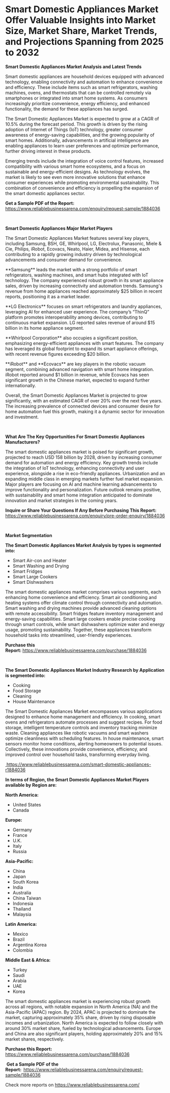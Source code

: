 <p><h1>Smart Domestic Appliances Market Offer Valuable Insights into Market Size, Market Share, Market Trends, and Projections Spanning from 2025 to 2032</h1></p><p><strong>Smart Domestic Appliances Market Analysis and Latest Trends</strong></p>
<p><p>Smart domestic appliances are household devices equipped with advanced technology, enabling connectivity and automation to enhance convenience and efficiency. These include items such as smart refrigerators, washing machines, ovens, and thermostats that can be controlled remotely via smartphones or integrated into smart home systems. As consumers increasingly prioritize convenience, energy efficiency, and enhanced functionality, the demand for these appliances has surged.</p><p>The Smart Domestic Appliances Market is expected to grow at a CAGR of 10.5% during the forecast period. This growth is driven by the rising adoption of Internet of Things (IoT) technology, greater consumer awareness of energy-saving capabilities, and the growing popularity of smart homes. Additionally, advancements in artificial intelligence are enabling appliances to learn user preferences and optimize performance, further driving interest in these products.</p><p>Emerging trends include the integration of voice control features, increased compatibility with various smart home ecosystems, and a focus on sustainable and energy-efficient designs. As technology evolves, the market is likely to see even more innovative solutions that enhance consumer experiences while promoting environmental sustainability. This combination of convenience and efficiency is propelling the expansion of the smart domestic appliances sector.</p></p>
<p><strong>Get a Sample PDF of the Report:&nbsp;</strong> <a href="https://www.reliablebusinessarena.com/enquiry/request-sample/1884036?utm_campaign=2231&utm_medium=2&utm_source=Github&utm_content=ia&utm_term=08022025&utm_id=smart-domestic-appliances">https://www.reliablebusinessarena.com/enquiry/request-sample/1884036</a></p>
<p>&nbsp;</p>
<p><strong>Smart Domestic Appliances Major Market Players</strong></p>
<p><p>The Smart Domestic Appliances Market features several key players, including Samsung, BSH, GE, Whirlpool, LG, Electrolux, Panasonic, Miele & Cie, Philips, iRobot, Ecovacs, Neato, Haier, Midea, and Hisense, each contributing to a rapidly growing industry driven by technological advancements and consumer demand for convenience.</p><p>**Samsung** leads the market with a strong portfolio of smart refrigerators, washing machines, and smart hubs integrated with IoT technology. The company experienced robust growth in its smart appliance sales, driven by increasing connectivity and automation trends. Samsung's revenue from home appliances reached approximately $25 billion in recent reports, positioning it as a market leader.</p><p>**LG Electronics** focuses on smart refrigerators and laundry appliances, leveraging AI for enhanced user experience. The company’s “ThinQ” platform promotes interoperability among devices, contributing to continuous market expansion. LG reported sales revenue of around $15 billion in its home appliance segment.</p><p>**Whirlpool Corporation** also occupies a significant position, emphasizing energy-efficient appliances with smart features. The company has leveraged its global footprint to expand its smart appliance offerings, with recent revenue figures exceeding $20 billion.</p><p>**iRobot** and **Ecovacs** are key players in the robotic vacuum segment, combining advanced navigation with smart home integration. iRobot reported around $1 billion in revenue, while Ecovacs has seen significant growth in the Chinese market, expected to expand further internationally.</p><p>Overall, the Smart Domestic Appliances Market is projected to grow significantly, with an estimated CAGR of over 20% over the next five years. The increasing prevalence of connected devices and consumer desire for home automation fuel this growth, making it a dynamic sector for innovation and investment.</p></p>
<p>&nbsp;</p>
<p><strong>What Are The Key Opportunities For Smart Domestic Appliances Manufacturers?</strong></p>
<p><p>The smart domestic appliances market is poised for significant growth, projected to reach USD 158 billion by 2028, driven by increasing consumer demand for automation and energy efficiency. Key growth trends include the integration of IoT technology, enhancing connectivity and user experience, alongside a rise in eco-friendly appliances. Urbanization and an expanding middle class in emerging markets further fuel market expansion. Major players are focusing on AI and machine learning advancements to improve functionality and personalization. Future outlook remains positive, with sustainability and smart home integration anticipated to dominate innovation and market strategies in the coming years.</p></p>
<p><strong>Inquire or Share Your Questions If Any Before Purchasing This Report:</strong> <a href="https://www.reliablebusinessarena.com/enquiry/pre-order-enquiry/1884036?utm_campaign=2231&utm_medium=2&utm_source=Github&utm_content=ia&utm_term=08022025&utm_id=smart-domestic-appliances">https://www.reliablebusinessarena.com/enquiry/pre-order-enquiry/1884036</a></p>
<p>&nbsp;</p>
<p><strong>Market Segmentation</strong></p>
<p><strong>The Smart Domestic Appliances Market Analysis by types is segmented into:</strong></p>
<p><ul><li>Smart Air-con and Heater</li><li>Smart Washing and Drying</li><li>Smart Fridges</li><li>Smart Large Cookers</li><li>Smart Dishwashers</li></ul></p>
<p><p>The smart domestic appliances market comprises various segments, each enhancing home convenience and efficiency. Smart air conditioning and heating systems offer climate control through connectivity and automation. Smart washing and drying machines provide advanced cleaning options with remote accessibility. Smart fridges feature inventory management and energy-saving capabilities. Smart large cookers enable precise cooking through smart controls, while smart dishwashers optimize water and energy usage, promoting sustainability. Together, these appliances transform household tasks into streamlined, user-friendly experiences.</p></p>
<p><strong>Purchase this Report:&nbsp;</strong><a href="https://www.reliablebusinessarena.com/purchase/1884036?utm_campaign=2231&utm_medium=2&utm_source=Github&utm_content=ia&utm_term=08022025&utm_id=smart-domestic-appliances">https://www.reliablebusinessarena.com/purchase/1884036</a></p>
<p>&nbsp;</p>
<p><strong>The Smart Domestic Appliances Market Industry Research by Application is segmented into:</strong></p>
<p><ul><li>Cooking</li><li>Food Storage</li><li>Cleaning</li><li>House Maintenance</li></ul></p>
<p><p>The Smart Domestic Appliances Market encompasses various applications designed to enhance home management and efficiency. In cooking, smart ovens and refrigerators automate processes and suggest recipes. For food storage, intelligent temperature controls and inventory tracking minimize waste. Cleaning appliances like robotic vacuums and smart washers optimize cleanliness with scheduling features. In house maintenance, smart sensors monitor home conditions, alerting homeowners to potential issues. Collectively, these innovations provide convenience, efficiency, and improved control over household tasks, transforming everyday living.</p></p>
<p><a href="https://www.reliablebusinessarena.com/smart-domestic-appliances-r1884036?utm_campaign=2231&utm_medium=2&utm_source=Github&utm_content=ia&utm_term=08022025&utm_id=smart-domestic-appliances">&nbsp;https://www.reliablebusinessarena.com/smart-domestic-appliances-r1884036</a></p>
<p><strong>In terms of Region, the Smart Domestic Appliances Market Players available by Region are:</strong></p>
<p>
    <p> <strong> North America: </strong>
        <ul>
            <li>United States</li>
            <li>Canada</li>
        </ul>
        </p> 
    <p> <strong> Europe: </strong>
        <ul>
            <li>Germany</li>
            <li>France</li>
            <li>U.K.</li>
            <li>Italy</li>
            <li>Russia</li>
        </ul>
        </p> 
    <p> <strong> Asia-Pacific: </strong>
        <ul>
            <li>China</li>
            <li>Japan</li>
            <li>South Korea</li>
            <li>India</li>
            <li>Australia</li>
            <li>China Taiwan</li>
            <li>Indonesia</li>
            <li>Thailand</li>
            <li>Malaysia</li>
        </ul>
        </p> 
    <p> <strong> Latin America: </strong>
        <ul>
            <li>Mexico</li>
            <li>Brazil</li>
            <li>Argentina Korea</li>
            <li>Colombia</li>
        </ul>
        </p> 
    <p> <strong> Middle East & Africa: </strong>
        <ul>
            <li>Turkey</li>
            <li>Saudi</li>
            <li>Arabia</li>
            <li>UAE</li>
            <li>Korea</li>
        </ul>
    </p>
    </p>
<p><p>The smart domestic appliances market is experiencing robust growth across all regions, with notable expansion in North America (NA) and the Asia-Pacific (APAC) region. By 2024, APAC is projected to dominate the market, capturing approximately 35% share, driven by rising disposable incomes and urbanization. North America is expected to follow closely with around 30% market share, fueled by technological advancements. Europe and China are also significant players, holding approximately 20% and 15% market shares, respectively.</p></p>
<p><strong>Purchase this Report: </strong><a href="https://www.reliablebusinessarena.com/purchase/1884036?utm_campaign=2231&utm_medium=2&utm_source=Github&utm_content=ia&utm_term=08022025&utm_id=smart-domestic-appliances">https://www.reliablebusinessarena.com/purchase/1884036</a></p>
<p>&nbsp;<strong>Get a Sample PDF of the Report:&nbsp;&nbsp;</strong><a href="https://www.reliablebusinessarena.com/enquiry/request-sample/1884036?utm_campaign=2231&utm_medium=2&utm_source=Github&utm_content=ia&utm_term=08022025&utm_id=smart-domestic-appliances">https://www.reliablebusinessarena.com/enquiry/request-sample/1884036</a></p>
<p><strong></strong></p>
<p>Check more reports on <a href="https://www.reliablebusinessarena.com/?utm_campaign=2231&utm_medium=2&utm_source=Github&utm_content=ia&utm_term=08022025&utm_id=smart-domestic-appliances">https://www.reliablebusinessarena.com/</a></p>